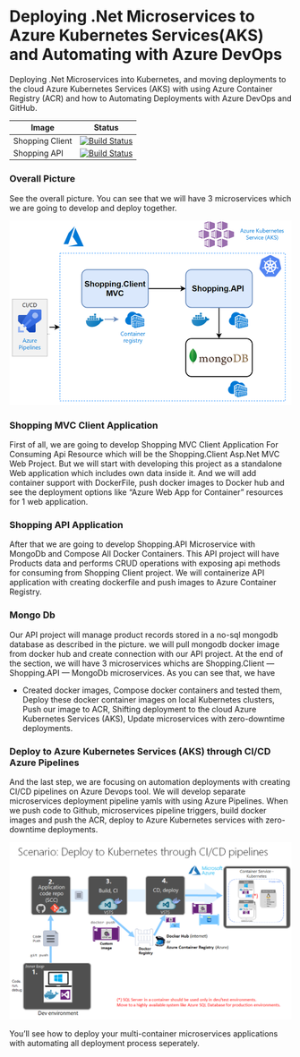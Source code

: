 # Deploying .Net Microservices to Azure Kubernetes Services(AKS) and Automating with Azure DevOps
Deploying .Net Microservices into Kubernetes, and moving deployments to the cloud Azure Kubernetes Services (AKS) with using Azure Container Registry (ACR) and how to Automating Deployments with Azure DevOps and GitHub.

| Image | Status |
| ------------- | ------------- |
| Shopping Client |  [![Build Status](https://tamilarasusaravanakangeyan.visualstudio.com/aks/_apis/build/status%2Fshoppingclient?branchName=main)](https://tamilarasusaravanakangeyan.visualstudio.com/aks/_build/latest?definitionId=8&branchName=main) |
| Shopping API | [![Build Status](https://tamilarasusaravanakangeyan.visualstudio.com/aks/_apis/build/status%2Fshoppingapi?branchName=main)](https://tamilarasusaravanakangeyan.visualstudio.com/aks/_build/latest?definitionId=7&branchName=main) | | |

### Overall Picture
See the overall picture. You can see that we will have 3 microservices which we are going to develop and deploy together.

![Overall Picture of Repository](image/image.png)

### Shopping MVC Client Application
First of all, we are going to develop Shopping MVC Client Application For Consuming Api Resource which will be the Shopping.Client Asp.Net MVC Web Project. But we will start with developing this project as a standalone Web application which includes own data inside it. And we will add container support with DockerFile, push docker images to Docker hub and see the deployment options like “Azure Web App for Container” resources for 1 web application.
### Shopping API Application
After that we are going to develop Shopping.API Microservice with MongoDb and Compose All Docker Containers.
This API project will have Products data and performs CRUD operations with exposing api methods for consuming from Shopping Client project.
We will containerize API application with creating dockerfile and push images to Azure Container Registry.
### Mongo Db
Our API project will manage product records stored in a no-sql mongodb database as described in the picture.
we will pull mongodb docker image from docker hub and create connection with our API project.
At the end of the section, we will have 3 microservices whichs are Shopping.Client — Shopping.API — MongoDb microservices.
As you can see that, we have
* Created docker images,
Compose docker containers and tested them,
Deploy these docker container images on local Kubernetes clusters,
Push our image to ACR,
Shifting deployment to the cloud Azure Kubernetes Services (AKS),
Update microservices with zero-downtime deployments.
### Deploy to Azure Kubernetes Services (AKS) through CI/CD Azure Pipelines
And the last step, we are focusing on automation deployments with creating CI/CD pipelines on Azure Devops tool. We will develop separate microservices deployment pipeline yamls with using Azure Pipelines.
When we push code to Github, microservices pipeline triggers, build docker images and push the ACR, deploy to Azure Kubernetes services with zero-downtime deployments.

![cicd](image/image1.png)

You’ll see how to deploy your multi-container microservices applications with automating all deployment process seperately.
